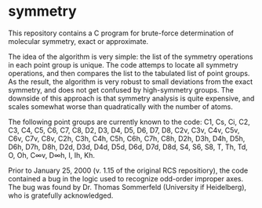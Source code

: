# symmetry
<P>
This repository contains a C program for brute-force determination of molecular symmetry,
exact or approximate.

<P>
The idea of the algorithm is very simple: the list of the symmetry operations in each point
group is unique. The code attemps to locate all symmetry operations, and then compares the 
list to the tabulated list of point groups. As the result, the algorithm is very robust to
small deviations from the exact symmetry, and does not get confused by high-symmetry groups.
The downside of this approach is that symmetry analysis is quite expensive, and scales 
somewhat worse than quadratically with the number of atoms.

<P>
The following point groups are currently known to the code: 
C</sub>1</sub>, C</sub>s</sub>, C</sub>i</sub>, C</sub>2</sub>, C</sub>3</sub>, C</sub>4</sub>,
C</sub>5</sub>, C</sub>6</sub>, C</sub>7</sub>, C</sub>8</sub>, D</sub>2</sub>, D</sub>3</sub>,
D</sub>4</sub>, D</sub>5</sub>, D</sub>6</sub>, D</sub>7</sub>, D</sub>8</sub>, C</sub>2v</sub>,
C</sub>3v</sub>, C</sub>4v</sub>, C</sub>5v</sub>, C</sub>6v</sub>, C</sub>7v</sub>, C</sub>8v</sub>,
C</sub>2h</sub>, C</sub>3h</sub>, C</sub>4h</sub>, C</sub>5h</sub>, C</sub>6h</sub>, C</sub>7h</sub>,
C</sub>8h</sub>, D</sub>2h</sub>, D</sub>3h</sub>, D</sub>4h</sub>, D</sub>5h</sub>, D</sub>6h</sub>,
D</sub>7h</sub>, D</sub>8h</sub>, D</sub>2d</sub>, D</sub>3d</sub>, D</sub>4d</sub>, D</sub>5d</sub>,
D</sub>6d</sub>, D</sub>7d</sub>, D</sub>8d</sub>, S</sub>4</sub>, S</sub>6</sub>, S</sub>8</sub>,
T, T</sub>h</sub>, T</sub>d</sub></sub>, O</sub>, O</sub>h</sub>, C</sub>∞v</sub>,
D</sub>∞h</sub>, I, I</sub>h</sub>, K</sub>h</sub>.
  
<p> 
Prior to January 25, 2000 (v. 1.15 of the original RCS repositiory), the code contained 
a bug in the logic used to recognize odd-order improper axes. The bug was found by 
Dr. Thomas Sommerfeld (University if Heidelberg), who is gratefully acknowledged.
